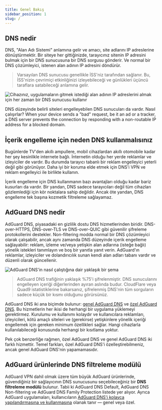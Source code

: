 ```yaml
---
title: Genel Bakış
sidebar_position: 1
slug: /
---
```


## DNS nedir

DNS, "Alan Adı Sistemi" anlamına gelir ve amacı, site adlarını IP adreslerine dönüştürmektir. Bir siteye her gittiğinizde, tarayıcınız sitenin IP adresini bulmak için bir DNS sunucusuna bir DNS sorgusu gönderir. Ve normal bir DNS çözümleyici, istenen alan adının IP adresini döndürür.

> Varsayılan DNS sunucusu genellikle İSS'niz tarafından sağlanır. Bu, İSS'nizin çevrimiçi etkinliğinizi izleyebileceği ve günlükleri üçüncü taraflara satabileceği anlamına gelir.

![Cihazınız, uygulamaların gitmek istediği alan adının IP adreslerini almak için her zaman bir DNS sunucusu kullanır](https://cdn.adguard.com/content/blog/articles/dns-cbs/scr1.png)

DNS düzeyinde belirli siteleri engelleyebilen DNS sunucuları da vardır. Nasıl çalışırlar? When your device sends a "bad" request, be it an ad or a tracker, a DNS server prevents the connection by responding with a non-routable IP address for a blocked domain.

## İçerik engelleme için neden DNS kullanmalısınız

Bugünlerde TV'den akıllı ampullere, mobil cihazlardan akıllı otomobile kadar her şey kesinlikle internete bağlı. İnternetin olduğu her yerde reklamlar ve izleyiciler de vardır. Bu durumda tarayıcı tabanlı bir reklam engelleyici yeterli değil gibi görünüyor. Daha iyi bir koruma elde etmek için DNS'i VPN ve reklam engelleyici ile birlikte kullanın.

İçerik engelleme için DNS kullanmanın bazı avantajları olduğu kadar bariz kusurları da vardır. Bir yandan, DNS sadece tarayıcıları değil tüm cihazları gözlemlediği için kör noktalara sahip değildir. Ancak öte yandan, DNS engelleme tek başına kozmetik filtreleme sağlayamaz.

## AdGuard DNS nedir

AdGuard DNS, piyasadaki en gizlilik dostu DNS hizmetlerinden biridir. DNS-over-HTTPS, DNS-over-TLS ve DNS-over-QUIC gibi güvenilir şifreleme protokollerini destekler. Non-filtering modda normal bir DNS çözümleyici olarak çalışabilir, ancak aynı zamanda DNS düzeyinde içerik engelleme sağlayabilir: reklam, izleme ve/veya yetişkin alan adlarına (isteğe bağlı) yönelik istekleri tanımlayın ve boş bir yanıtla yanıt verin. AdGuard'ın reklamlar, izleyiciler ve dolandırıcılık sunan kendi alan adları tabanı vardır ve düzenli olarak güncellenir.

![AdGuard DNS'in nasıl çalıştığına dair yaklaşık bir şema](https://cdn.adguard.com/public/Adguard/Blog/scr2.png)

> AdGuard DNS trafiğinin yaklaşık %75'i şifrelenmiştir. DNS sunucularını engelleyen içeriği diğerlerinden ayıran aslında budur. CloudFlare veya Quad9 istatistiklerine bakarsanız, şifrelenmiş DNS'nin tüm sorguların sadece küçük bir kısmı olduğunu görürsünüz.

AdGuard DNS iki ana biçimde bulunur: [genel AdGuard DNS](public-dns/overview.md) ve [özel AdGuard DNS](private-dns/overview.md). Bu hizmetlerin her ikisi de herhangi bir uygulama yüklemeyi gerektirmez. Kurulumu ve kullanımı kolaydır ve kullanıcılara reklamları, izleyicileri, kötü amaçlı siteleri ve (gerekirse) yetişkinlere yönelik içeriği engellemek için gereken minimum özellikleri sağlar. Hangi cihazlarla kullanılabileceği konusunda herhangi bir kısıtlama yoktur.

Pek çok benzerliğe rağmen, özel AdGuard DNS ve genel AdGuard DNS iki farklı hizmettir. Temel farkları, özel AdGuard DNS'i özelleştirebilmeniz, ancak genel AdGuard DNS'nin yapamamasıdır.

## AdGuard ürünlerinde DNS filtreleme modülü

AdGuard VPN dahil olmak üzere tüm büyük AdGuard ürünlerinde, güvendiğiniz bir sağlayıcının DNS sunucusunu seçebileceğiniz bir **DNS filtreleme modülü** bulunur. Tabii ki AdGuard DNS Default, AdGuard DNS Non-filtering ve AdGuard DNS Family Protection listede yer alıyor. Ayrıca AdGuard uygulamaları, kullanıcıların [AdGuard DNS'i kolayca yapılandırmasına ve kullanmasına](https://adguard-dns.io/en/public-dns.html) olanak tanır — genel veya özel.







